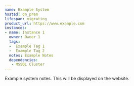 ```yaml
---
name: Example System
hosted: on_prem
lifespan: migrating
product_url: https://www.example.com
instances:
- name: Instance 1
  owner: Owner 1
  tags:
  -  Example Tag 1
  -  Example Tag 2
  notes: Example Notes
  dependencies:
   - MSSQL Cluster
---
```


Example system notes. This will be displayed on the website.
